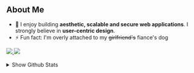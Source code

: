 ## About Me
- 🌱 I enjoy building **aesthetic, scalable and secure web applications**. I strongly believe in **user-centric design**.
- ⚡ Fun fact: I'm overly attached to my ~~girlfriend's~~ fiance's dog


<a href="https://www.linkedin.com/in/tzeming-phang/" target="_blank" rel="noopener noreferrer">
    <img src="https://img.shields.io/badge/LinkedIn-0077B5?style=for-the-badge&logo=linkedin&logoColor=white" />
</a>
<a href="https://t.me/ptm108" target="_blank" rel="noopener noreferrer">
    <img src="https://img.shields.io/badge/Telegram-2CA5E0?style=for-the-badge&logo=telegram&logoColor=white" />
</a>

<br/>
<br/>

<details>
<summary>Show Github Stats</summary>
    <img align="center" alt="GitHub Stats" src="https://github-readme-stats.vercel.app/api?username=ptm108&show_icons=true&count_private=true&hide_border=true&title_color=436bbc&icon_color=23417d&text_color=676767"/><br/>
    <img align="center" alt="Top Language" src="https://github-readme-stats.vercel.app/api/top-langs/?username=ptm108&count_private=true&layout=compact&hide=html&hide_border=true&title_color=436bbc&icon_color=23417d&text_color=676767"/>
</details>

